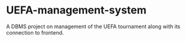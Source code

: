 # UEFA-management-system
A DBMS project on management of the UEFA tournament along with its connection to frontend.
